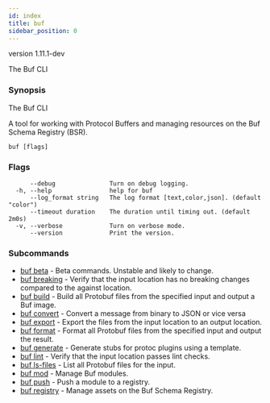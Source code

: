 ```yaml
---
id: index
title: buf
sidebar_position: 0
---
```

version 1.11.1-dev

The Buf CLI

### Synopsis

The Buf CLI

A tool for working with Protocol Buffers and managing resources on the Buf Schema Registry (BSR). 

```
buf [flags]
```

### Flags

```
      --debug               Turn on debug logging.
  -h, --help                help for buf
      --log_format string   The log format [text,color,json]. (default "color")
      --timeout duration    The duration until timing out. (default 2m0s)
  -v, --verbose             Turn on verbose mode.
      --version             Print the version.
```

### Subcommands

* [buf beta](beta/index)	 - Beta commands. Unstable and likely to change.
* [buf breaking](breaking)	 - Verify that the input location has no breaking changes compared to the against location.
* [buf build](build)	 - Build all Protobuf files from the specified input and output a Buf image.
* [buf convert](convert)	 - Convert a message from binary to JSON or vice versa
* [buf export](export)	 - Export the files from the input location to an output location.
* [buf format](format)	 - Format all Protobuf files from the specified input and output the result.
* [buf generate](generate)	 - Generate stubs for protoc plugins using a template.
* [buf lint](lint)	 - Verify that the input location passes lint checks.
* [buf ls-files](ls-files)	 - List all Protobuf files for the input.
* [buf mod](mod/index)	 - Manage Buf modules.
* [buf push](push)	 - Push a module to a registry.
* [buf registry](registry/index)	 - Manage assets on the Buf Schema Registry.

